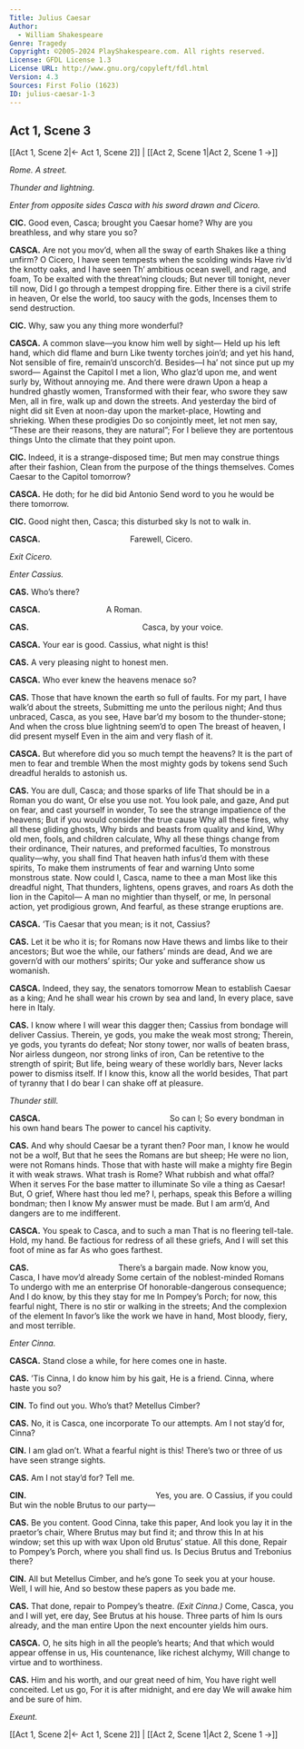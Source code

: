 ```yaml
---
Title: Julius Caesar
Author: 
  - William Shakespeare
Genre: Tragedy
Copyright: ©2005-2024 PlayShakespeare.com. All rights reserved.
License: GFDL License 1.3
License URL: http://www.gnu.org/copyleft/fdl.html
Version: 4.3
Sources: First Folio (1623)
ID: julius-caesar-1-3
---
```


## Act 1, Scene 3
[[Act 1, Scene 2|← Act 1, Scene 2]] | [[Act 2, Scene 1|Act 2, Scene 1 →]]

*Rome. A street.*

*Thunder and lightning.*

*Enter from opposite sides Casca with his sword drawn and Cicero.*

**CIC.**
Good even, Casca; brought you Caesar home?
Why are you breathless, and why stare you so?

**CASCA.**
Are not you mov’d, when all the sway of earth
Shakes like a thing unfirm? O Cicero,
I have seen tempests when the scolding winds
Have riv’d the knotty oaks, and I have seen
Th’ ambitious ocean swell, and rage, and foam,
To be exalted with the threat’ning clouds;
But never till tonight, never till now,
Did I go through a tempest dropping fire.
Either there is a civil strife in heaven,
Or else the world, too saucy with the gods,
Incenses them to send destruction.

**CIC.**
Why, saw you any thing more wonderful?

**CASCA.**
A common slave—you know him well by sight⁠—
Held up his left hand, which did flame and burn
Like twenty torches join’d; and yet his hand,
Not sensible of fire, remain’d unscorch’d.
Besides—I ha’ not since put up my sword⁠—
Against the Capitol I met a lion,
Who glaz’d upon me, and went surly by,
Without annoying me. And there were drawn
Upon a heap a hundred ghastly women,
Transformed with their fear, who swore they saw
Men, all in fire, walk up and down the streets.
And yesterday the bird of night did sit
Even at noon-day upon the market-place,
Howting and shrieking. When these prodigies
Do so conjointly meet, let not men say,
“These are their reasons, they are natural”;
For I believe they are portentous things
Unto the climate that they point upon.

**CIC.**
Indeed, it is a strange-disposed time;
But men may construe things after their fashion,
Clean from the purpose of the things themselves.
Comes Caesar to the Capitol tomorrow?

**CASCA.**
He doth; for he did bid Antonio
Send word to you he would be there tomorrow.

**CIC.**
Good night then, Casca; this disturbed sky
Is not to walk in.

**CASCA.**
           Farewell, Cicero.

*Exit Cicero.*

*Enter Cassius.*

**CAS.**
Who’s there?

**CASCA.**
        A Roman.

**CAS.**
              Casca, by your voice.

**CASCA.**
Your ear is good. Cassius, what night is this!

**CAS.**
A very pleasing night to honest men.

**CASCA.**
Who ever knew the heavens menace so?

**CAS.**
Those that have known the earth so full of faults.
For my part, I have walk’d about the streets,
Submitting me unto the perilous night;
And thus unbraced, Casca, as you see,
Have bar’d my bosom to the thunder-stone;
And when the cross blue lightning seem’d to open
The breast of heaven, I did present myself
Even in the aim and very flash of it.

**CASCA.**
But wherefore did you so much tempt the heavens?
It is the part of men to fear and tremble
When the most mighty gods by tokens send
Such dreadful heralds to astonish us.

**CAS.**
You are dull, Casca; and those sparks of life
That should be in a Roman you do want,
Or else you use not. You look pale, and gaze,
And put on fear, and cast yourself in wonder,
To see the strange impatience of the heavens;
But if you would consider the true cause
Why all these fires, why all these gliding ghosts,
Why birds and beasts from quality and kind,
Why old men, fools, and children calculate,
Why all these things change from their ordinance,
Their natures, and preformed faculties,
To monstrous quality—why, you shall find
That heaven hath infus’d them with these spirits,
To make them instruments of fear and warning
Unto some monstrous state.
Now could I, Casca, name to thee a man
Most like this dreadful night,
That thunders, lightens, opens graves, and roars
As doth the lion in the Capitol⁠—
A man no mightier than thyself, or me,
In personal action, yet prodigious grown,
And fearful, as these strange eruptions are.

**CASCA.**
’Tis Caesar that you mean; is it not, Cassius?

**CAS.**
Let it be who it is; for Romans now
Have thews and limbs like to their ancestors;
But woe the while, our fathers’ minds are dead,
And we are govern’d with our mothers’ spirits;
Our yoke and sufferance show us womanish.

**CASCA.**
Indeed, they say, the senators tomorrow
Mean to establish Caesar as a king;
And he shall wear his crown by sea and land,
In every place, save here in Italy.

**CAS.**
I know where I will wear this dagger then;
Cassius from bondage will deliver Cassius.
Therein, ye gods, you make the weak most strong;
Therein, ye gods, you tyrants do defeat;
Nor stony tower, nor walls of beaten brass,
Nor airless dungeon, nor strong links of iron,
Can be retentive to the strength of spirit;
But life, being weary of these worldly bars,
Never lacks power to dismiss itself.
If I know this, know all the world besides,
That part of tyranny that I do bear
I can shake off at pleasure.

*Thunder still.*

**CASCA.**
                So can I;
So every bondman in his own hand bears
The power to cancel his captivity.

**CAS.**
And why should Caesar be a tyrant then?
Poor man, I know he would not be a wolf,
But that he sees the Romans are but sheep;
He were no lion, were not Romans hinds.
Those that with haste will make a mighty fire
Begin it with weak straws. What trash is Rome?
What rubbish and what offal? When it serves
For the base matter to illuminate
So vile a thing as Caesar! But, O grief,
Where hast thou led me? I, perhaps, speak this
Before a willing bondman; then I know
My answer must be made. But I am arm’d,
And dangers are to me indifferent.

**CASCA.**
You speak to Casca, and to such a man
That is no fleering tell-tale. Hold, my hand.
Be factious for redress of all these griefs,
And I will set this foot of mine as far
As who goes farthest.

**CAS.**
           There’s a bargain made.
Now know you, Casca, I have mov’d already
Some certain of the noblest-minded Romans
To undergo with me an enterprise
Of honorable-dangerous consequence;
And I do know, by this they stay for me
In Pompey’s Porch; for now, this fearful night,
There is no stir or walking in the streets;
And the complexion of the element
In favor’s like the work we have in hand,
Most bloody, fiery, and most terrible.

*Enter Cinna.*

**CASCA.**
Stand close a while, for here comes one in haste.

**CAS.**
’Tis Cinna, I do know him by his gait,
He is a friend. Cinna, where haste you so?

**CIN.**
To find out you. Who’s that? Metellus Cimber?

**CAS.**
No, it is Casca, one incorporate
To our attempts. Am I not stay’d for, Cinna?

**CIN.**
I am glad on’t. What a fearful night is this!
There’s two or three of us have seen strange sights.

**CAS.**
Am I not stay’d for? Tell me.

**CIN.**
                Yes, you are.
O Cassius, if you could
But win the noble Brutus to our party⁠—

**CAS.**
Be you content. Good Cinna, take this paper,
And look you lay it in the praetor’s chair,
Where Brutus may but find it; and throw this
In at his window; set this up with wax
Upon old Brutus’ statue. All this done,
Repair to Pompey’s Porch, where you shall find us.
Is Decius Brutus and Trebonius there?

**CIN.**
All but Metellus Cimber, and he’s gone
To seek you at your house. Well, I will hie,
And so bestow these papers as you bade me.

**CAS.**
That done, repair to Pompey’s theatre.
*(Exit Cinna.)*
Come, Casca, you and I will yet, ere day,
See Brutus at his house. Three parts of him
Is ours already, and the man entire
Upon the next encounter yields him ours.

**CASCA.**
O, he sits high in all the people’s hearts;
And that which would appear offense in us,
His countenance, like richest alchymy,
Will change to virtue and to worthiness.

**CAS.**
Him and his worth, and our great need of him,
You have right well conceited. Let us go,
For it is after midnight, and ere day
We will awake him and be sure of him.

*Exeunt.*

[[Act 1, Scene 2|← Act 1, Scene 2]] | [[Act 2, Scene 1|Act 2, Scene 1 →]]
